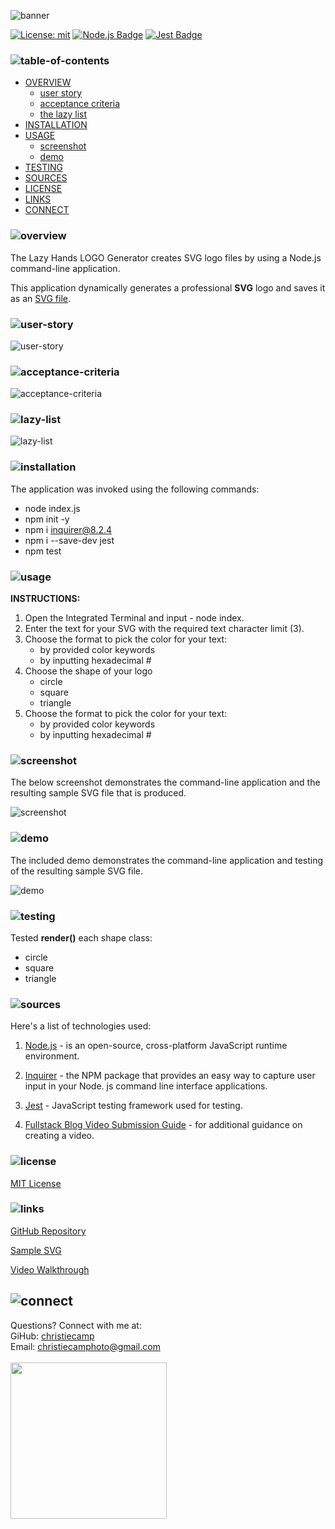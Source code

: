 ![banner](./assets/branding/header.png)

[![License: mit](https://img.shields.io/badge/License-mit-lightyellow)](https://opensource.org/licenses/MIT)
[![Node.js Badge](https://img.shields.io/badge/Node.js-393?logo=nodedotjs&logoColor=fff&style=flat)](https://nodejs.org/en) 
[![Jest Badge](https://img.shields.io/badge/Jest-C21325?logo=jest&logoColor=fff&style=flat)](https://jestjs.io/)


### ![table-of-contents](./assets/branding/toc.png)

  - [OVERVIEW](#overview)
    - [user story](#user-story)
    - [acceptance criteria](#acceptance-criteria)
    - [the lazy list](#lazy-list)
  - [INSTALLATION](#installation)
  - [USAGE](#usage)
    - [screenshot](#screenshot)
    - [demo](#demo)
  - [TESTING](#testing)
  - [SOURCES](#sources)
  - [LICENSE](#license)
  - [LINKS](#links)
  - [CONNECT](#connect)
 

### ![overview](./assets/branding/1.png)
The Lazy Hands LOGO Generator creates SVG logo files by using a Node.js command-line application.

This application dynamically generates a professional **SVG** logo and saves it as an [SVG file](https://en.wikipedia.org/wiki/Scalable_Vector_Graphics).


### ![user-story](./assets/branding/8.png)
![user-story](./assets/branding/user-story.png)

### ![acceptance-criteria](./assets/branding/9.png)
![acceptance-criteria](./assets/branding/acceptance-criteria.png)

### ![lazy-list](./assets/branding/10.png)
![lazy-list](./assets/branding/lazylist.png)


### ![installation](./assets/branding/2.png)

The application was invoked using the following commands:

* node index.js
* npm init -y
* npm i inquirer@8.2.4
* npm i --save-dev jest
* npm test


### ![usage](./assets/branding/3.png)

**INSTRUCTIONS:**

1. Open the Integrated Terminal and input - node index.
2. Enter the text for your SVG with the required text character limit (3).
3. Choose the format to pick the color for your text:
    * by provided color keywords
    * by inputting hexadecimal #
3. Choose the shape of your logo
    * circle
    * square
    * triangle
4. Choose the format to pick the color for your text:
    * by provided color keywords
    * by inputting hexadecimal #


### ![screenshot](./assets/branding/11.png)

The below screenshot demonstrates the command-line application and the resulting sample SVG file that is produced.

![screenshot](./assets/screenshot.png)


### ![demo](./assets/branding/12.png)

The included demo demonstrates the command-line application and testing of the resulting sample SVG file.

![demo](./assets/screenshot.png)


### ![testing](./assets/branding/14.png)

Tested **render()** each shape class:
  * circle
  * square
  * triangle


### ![sources](./assets//branding/4.png)

Here's a list of technologies used:

1. [Node.js]() - is an open-source, cross-platform JavaScript runtime environment.

2. [Inquirer]((https://www.npmjs.com/package/inquirer/v/8.2.4)) - the NPM package that provides an easy way to capture user input in your Node. js command line interface applications. 

3. [Jest](https://jestjs.io/) - JavaScript testing framework used for testing.

4. [Fullstack Blog Video Submission Guide](https://coding-boot-camp.github.io/full-stack/computer-literacy/video-submission-guide) - for additional guidance on creating a video.


### ![license](./assets/branding/5.png)

 [MIT License](./LICENSE)


### ![links](./assets/branding/6.png)

[GitHub Repository](https://github.com/christiecamp/lazy-hands)

[Sample SVG](./example/shapes/circle.svg)

[Video Walkthrough]()


## ![connect](./assets/branding/7.png)
  Questions? Connect with me at:</br>
  GiHub: [christiecamp](https://github.com/christiecamp)</br>
  Email: christiecamphoto@gmail.com</br></br>
   <a href="https://www.christiecamp.com"><img height="250px" src ="./assets/branding/lazy-logo.png"></a>
